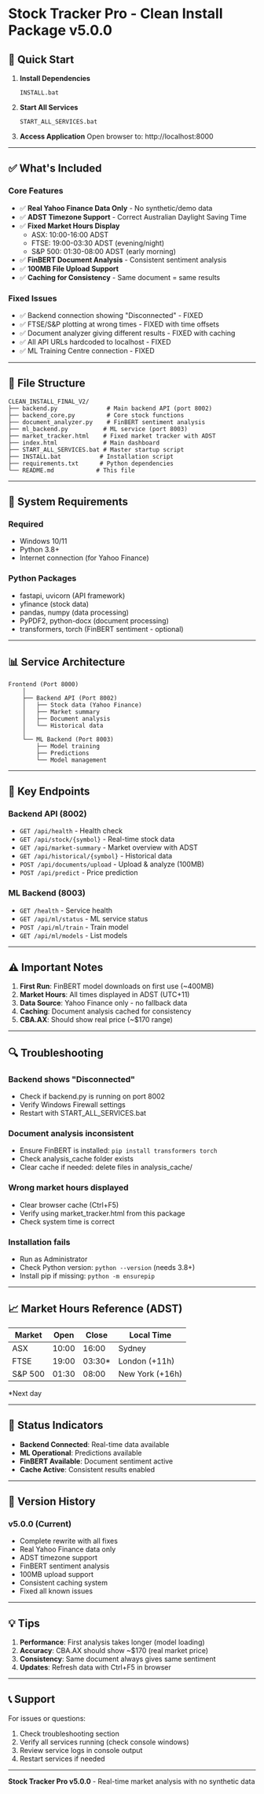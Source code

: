 # Stock Tracker Pro - Clean Install Package v5.0.0

## 🚀 Quick Start

1. **Install Dependencies**
   ```batch
   INSTALL.bat
   ```

2. **Start All Services**
   ```batch
   START_ALL_SERVICES.bat
   ```

3. **Access Application**
   Open browser to: http://localhost:8000

---

## ✅ What's Included

### Core Features
- ✅ **Real Yahoo Finance Data Only** - No synthetic/demo data
- ✅ **ADST Timezone Support** - Correct Australian Daylight Saving Time
- ✅ **Fixed Market Hours Display**
  - ASX: 10:00-16:00 ADST
  - FTSE: 19:00-03:30 ADST (evening/night)
  - S&P 500: 01:30-08:00 ADST (early morning)
- ✅ **FinBERT Document Analysis** - Consistent sentiment analysis
- ✅ **100MB File Upload Support**
- ✅ **Caching for Consistency** - Same document = same results

### Fixed Issues
- ✅ Backend connection showing "Disconnected" - FIXED
- ✅ FTSE/S&P plotting at wrong times - FIXED with time offsets
- ✅ Document analyzer giving different results - FIXED with caching
- ✅ All API URLs hardcoded to localhost - FIXED
- ✅ ML Training Centre connection - FIXED

---

## 📁 File Structure

```
CLEAN_INSTALL_FINAL_V2/
├── backend.py              # Main backend API (port 8002)
├── backend_core.py         # Core stock functions
├── document_analyzer.py    # FinBERT sentiment analysis
├── ml_backend.py          # ML service (port 8003)
├── market_tracker.html    # Fixed market tracker with ADST
├── index.html             # Main dashboard
├── START_ALL_SERVICES.bat # Master startup script
├── INSTALL.bat           # Installation script
├── requirements.txt      # Python dependencies
└── README.md            # This file
```

---

## 🔧 System Requirements

### Required
- Windows 10/11
- Python 3.8+
- Internet connection (for Yahoo Finance)

### Python Packages
- fastapi, uvicorn (API framework)
- yfinance (stock data)
- pandas, numpy (data processing)
- PyPDF2, python-docx (document processing)
- transformers, torch (FinBERT sentiment - optional)

---

## 📊 Service Architecture

```
Frontend (Port 8000)
    │
    ├── Backend API (Port 8002)
    │   ├── Stock data (Yahoo Finance)
    │   ├── Market summary
    │   ├── Document analysis
    │   └── Historical data
    │
    └── ML Backend (Port 8003)
        ├── Model training
        ├── Predictions
        └── Model management
```

---

## 🎯 Key Endpoints

### Backend API (8002)
- `GET /api/health` - Health check
- `GET /api/stock/{symbol}` - Real-time stock data
- `GET /api/market-summary` - Market overview with ADST
- `GET /api/historical/{symbol}` - Historical data
- `POST /api/documents/upload` - Upload & analyze (100MB)
- `POST /api/predict` - Price prediction

### ML Backend (8003)
- `GET /health` - Service health
- `GET /api/ml/status` - ML service status
- `POST /api/ml/train` - Train model
- `GET /api/ml/models` - List models

---

## ⚠️ Important Notes

1. **First Run**: FinBERT model downloads on first use (~400MB)
2. **Market Hours**: All times displayed in ADST (UTC+11)
3. **Data Source**: Yahoo Finance only - no fallback data
4. **Caching**: Document analysis cached for consistency
5. **CBA.AX**: Should show real price (~$170 range)

---

## 🔍 Troubleshooting

### Backend shows "Disconnected"
- Check if backend.py is running on port 8002
- Verify Windows Firewall settings
- Restart with START_ALL_SERVICES.bat

### Document analysis inconsistent
- Ensure FinBERT is installed: `pip install transformers torch`
- Check analysis_cache folder exists
- Clear cache if needed: delete files in analysis_cache/

### Wrong market hours displayed
- Clear browser cache (Ctrl+F5)
- Verify using market_tracker.html from this package
- Check system time is correct

### Installation fails
- Run as Administrator
- Check Python version: `python --version` (needs 3.8+)
- Install pip if missing: `python -m ensurepip`

---

## 📈 Market Hours Reference (ADST)

| Market | Open | Close | Local Time |
|--------|------|-------|------------|
| ASX | 10:00 | 16:00 | Sydney |
| FTSE | 19:00 | 03:30* | London (+11h) |
| S&P 500 | 01:30 | 08:00 | New York (+16h) |

*Next day

---

## 🚦 Status Indicators

- **Backend Connected**: Real-time data available
- **ML Operational**: Predictions available
- **FinBERT Available**: Document sentiment active
- **Cache Active**: Consistent results enabled

---

## 📝 Version History

### v5.0.0 (Current)
- Complete rewrite with all fixes
- Real Yahoo Finance data only
- ADST timezone support
- FinBERT sentiment analysis
- 100MB upload support
- Consistent caching system
- Fixed all known issues

---

## 💡 Tips

1. **Performance**: First analysis takes longer (model loading)
2. **Accuracy**: CBA.AX should show ~$170 (real market price)
3. **Consistency**: Same document always gives same sentiment
4. **Updates**: Refresh data with Ctrl+F5 in browser

---

## 📞 Support

For issues or questions:
1. Check troubleshooting section
2. Verify all services running (check console windows)
3. Review service logs in console output
4. Restart services if needed

---

**Stock Tracker Pro v5.0.0** - Real-time market analysis with no synthetic data